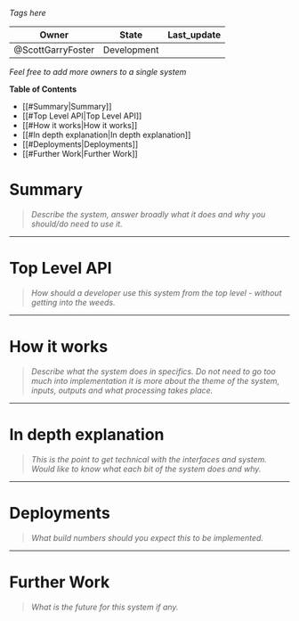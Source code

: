 
*Tags here*

|Owner|State|Last_update|
|--|--|--|
|@ScottGarryFoster|Development||
*Feel free to add more owners to a single system*

**Table of Contents**
- [[#Summary|Summary]]
- [[#Top Level API|Top Level API]]
- [[#How it works|How it works]]
- [[#In depth explanation|In depth explanation]]
- [[#Deployments|Deployments]]
- [[#Further Work|Further Work]]


# Summary
>*Describe the system, answer broadly what it does and why you should/do need to use it.*

---
# Top Level API
>*How should a developer use this system from the top level - without getting into the weeds.*

---
# How it works
>*Describe what the system does in specifics. Do not need to go too much into implementation it is more about the theme of the system, inputs, outputs and what processing takes place.*

---
# In depth explanation
>*This is the point to get technical with the interfaces and system. Would like to know what each bit of the system does and why.*

---
# Deployments
>*What build numbers should you expect this to be implemented.*

---
# Further Work
>*What is the future for this system if any.*